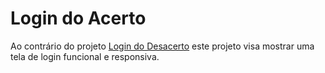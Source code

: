 # Login do Acerto

Ao contrário do projeto [Login do Desacerto](https://github.com/httpsdwvi/LoginDoDesacerto) este projeto visa mostrar uma tela de login funcional e responsiva.
